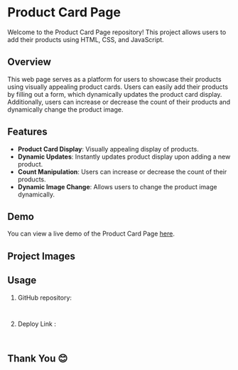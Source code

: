 # Product Card Page

Welcome to the Product Card Page repository! This project allows users to add their products using HTML, CSS, and JavaScript.

## Overview

This web page serves as a platform for users to showcase their products using visually appealing product cards. Users can easily add their products by filling out a form, which dynamically updates the product card display. Additionally, users can increase or decrease the count of their products and dynamically change the product image.

## Features

- **Product Card Display**: Visually appealing display of products.
- **Dynamic Updates**: Instantly updates product display upon adding a new product.
- **Count Manipulation**: Users can increase or decrease the count of their products.
- **Dynamic Image Change**: Allows users to change the product image dynamically.

## Demo

You can view a live demo of the Product Card Page [here](<deploy_link>).

## Project Images


## Usage

1.  GitHub repository:
    ```
 
    ```
2.  Deploy Link :
    ```
 
    ```

## Thank You 😊



